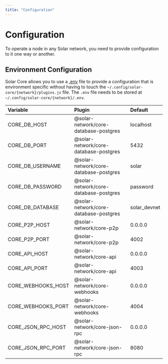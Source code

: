```yaml
---
title: "Configuration"
---
```


# Configuration

To operate a node in any Solar network, you need to provide configuration to it one way or another.

## Environment Configuration

Solar Core allows you to use a [.env](https://github.com/bevry/envfile) file to provide a configuration that is environment specific without having to touch the `~/.config/solar-core/{network}/plugins.js` file. The `.env` file needs to be stored at `~/.config/solar-core/{network}/.env`.

| Variable           | Plugin                               | Default    |
| :----------------- | :----------------------------------- | :--------- |
| CORE_DB_HOST       | @solar-network/core-database-postgres | localhost  |
| CORE_DB_PORT       | @solar-network/core-database-postgres | 5432       |
| CORE_DB_USERNAME   | @solar-network/core-database-postgres | solar        |
| CORE_DB_PASSWORD   | @solar-network/core-database-postgres | password   |
| CORE_DB_DATABASE   | @solar-network/core-database-postgres | solar_devnet |
| CORE_P2P_HOST      | @solar-network/core-p2p               | 0.0.0.0    |
| CORE_P2P_PORT      | @solar-network/core-p2p               | 4002       |
| CORE_API_HOST      | @solar-network/core-api               | 0.0.0.0    |
| CORE_API_PORT      | @solar-network/core-api               | 4003       |
| CORE_WEBHOOKS_HOST | @solar-network/core-webhooks          | 0.0.0.0    |
| CORE_WEBHOOKS_PORT | @solar-network/core-webhooks          | 4004       |
| CORE_JSON_RPC_HOST | @solar-network/core-json-rpc          | 0.0.0.0    |
| CORE_JSON_RPC_PORT | @solar-network/core-json-rpc          | 8080       |
